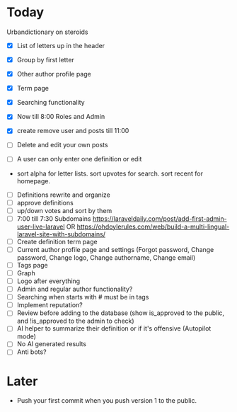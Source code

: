 # Today

Urbandictionary on steroids

- [x] List of letters up in the header
- [x] Group by first letter
- [x] Other author profile page
- [x] Term page
- [x] Searching functionality

- [x] Now till 8:00 Roles and Admin
- [x] create remove user and posts till 11:00
- [ ] Delete and edit your own posts
- [ ] A user can only enter one definition or edit
- sort alpha for letter lists. sort upvotes for search. sort recent for homepage.
- [ ] Definitions rewrite and organize
- [ ] approve definitions
- [ ] up/down votes and sort by them
- [ ] 7:00 till 7:30 Subdomains <https://laraveldaily.com/post/add-first-admin-user-live-laravel>
      OR <https://ohdoylerules.com/web/build-a-multi-lingual-laravel-site-with-subdomains/>
- [ ] Create definition term page
- [ ] Current author profile page and settings (Forgot password, Change password, Change logo, Change authorname, Change email)
- [ ] Tags page
- [ ] Graph
- [ ] Logo after everything
- [ ] Admin and regular author functionality?
- [ ] Searching when starts with # must be in tags
- [ ] Implement reputation?
- [ ] Review before adding to the database (show is_approved to the public, and !is_approved to the admin to check)
- [ ] AI helper to summarize their definition or if it's offensive (Autopilot mode)
- [ ] No AI generated results
- [ ] Anti bots?

# Later

- Push your first commit when you push version 1 to the public.

